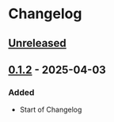 # Changelog

## [Unreleased]

## [0.1.2] - 2025-04-03

### Added

-   Start of Changelog

[Unreleased]: https://github.com/boukepostma/mondaytoframe/compare/0.1.2...HEAD

[0.1.2]: https://github.com/boukepostma/mondaytoframe/compare/c174b8c9e817bd80e0ae18c11505ffb6e4f9256b...0.1.2
